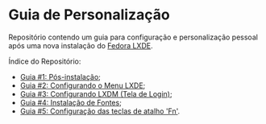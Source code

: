 <link href="http://github.com/yrgoldteeth/darkdowncss/raw/master/darkdown.css" rel="stylesheet"></link> 

# Guia de Personalização

Repositório contendo um guia para configuração e personalização pessoal após uma nova instalação do [Fedora LXDE](https://fedorabr.org/categories/lxde).

Índice do Repositório:

* [Guia #1: Pós-instalação](./Pós-instalação.md);
* [Guia #2: Configurando o Menu LXDE](./Menu-LXDE.md);
* [Guia #3: Configurando LXDM (Tela de Login)](./LXDM-config.md);
* [Guia #4: Instalação de Fontes](./Fontes.md);
* [Guia #5: Configuração das teclas de atalho 'Fn'](./Teclas-de-Atalho.md).